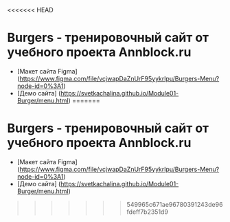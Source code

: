 <<<<<<< HEAD
# Burgers - тренировочный сайт от учебного проекта Annblock.ru
* [Макет сайта Figma] (https://www.figma.com/file/vcjwapDaZnUrF95yykrlpu/Burgers-Menu?node-id=0%3A1)
* [Демо сайта] (https://svetkachalina.github.io/Module01-Burger/menu.html)
=======
# Burgers - тренировочный сайт от учебного проекта Annblock.ru
* [Макет сайта Figma] (https://www.figma.com/file/vcjwapDaZnUrF95yykrlpu/Burgers-Menu?node-id=0%3A1)
* [Демо сайта] (https://svetkachalina.github.io/Module01-Burger/menu.html)
>>>>>>> 549965c671ae96780391243de96fdeff7b2351d9
